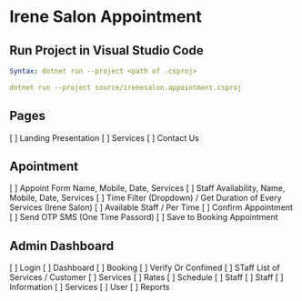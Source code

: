 # Irene Salon Appointment

## Run Project in Visual Studio Code
```yaml
Syntax: dotnet run --project <path of .csproj>

dotnet run --project source/irenesalon.appointment.csproj
```

## Pages
[ ] Landing Presentation
[ ] Services
[ ] Contact Us

## Apointment
[ ] Appoint Form Name, Mobile, Date, Services
[ ] Staff Availability, Name, Mobile, Date, Services
[ ] Time Filter (Dropdown) / Get Duration of Every Services (Irene Salon)
[ ] Available Staff / Per Time
[ ] Confirm Appointment
[ ] Send OTP SMS (One Time Passord)
[ ] Save to Booking Appointment

## Admin Dashboard
[ ] Login
[ ] Dashboard
[ ] Booking
[ ] Verify Or Confimed
[ ] STaff List of Services / Customer
[ ] Services
[ ] Rates
[ ] Schedule
[ ] Staff
[ ] Staff
[ ] Information
[ ] Services
[ ] User
[ ] Reports

